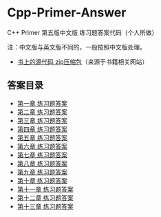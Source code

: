 # Cpp-Primer-Answer
C++ Primer 第五版中文版 练习题答案代码（个人所做） 

注：中文版与英文版不同的，一般按照中文版处理。

* [书上的源代码 zip压缩包](C++Primer-FiveEdition-SourceCode.zip)（来源于书籍相关网站）
## 答案目录

* [第一章 练习题答案](Chapter-1/chapter-1-answer.md)  
* [第二章 练习题答案](Chapter-2/chapter-2-answer.md)  
* [第三章 练习题答案](Chapter-3/chapter-3-answer.md)  
* [第四章 练习题答案](Chapter-4/chapter-4-answer.md)  
* [第五章 练习题答案](Chapter-5/chapter-5-answer.md)  
* [第六章 练习题答案](Chapter-6/chapter-6-answer.md)  
* [第七章 练习题答案](Chapter-7/chapter-7-answer.md)  
* [第八章 练习题答案](Chapter-8/chapter-8-answer.md)  
* [第九章 练习题答案](Chapter-9/chapter-9-answer.md)  
* [第十章 练习题答案](Chapter-10/chapter-10-answer.md)  
* [第十一章 练习题答案](Chapter-11/chapter-11-answer.md)  
* [第十二章 练习题答案](Chapter-12/chapter-12-answer.md)  
* [第十三章 练习题答案](Chapter-13/chapter-13-answer.md)  
